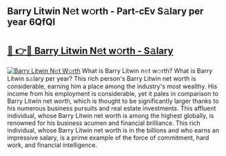 ## Barry Litwin N𝚎t w𝚘rth - Part-cEv S𝚊lary per year 6QfQI

# <h2><a href="http://gc0u3n.nevu.top/?p=Barry+Litwin">🔗 👉🔴 Barry Litwin N𝚎t w𝚘rth - S𝚊lary</a></h2>

[![Barry Litwin N𝚎t W𝚘rth](https://i.imgur.com/Oavwk0R.jpeg)](http://gc0u3n.nevu.top/?p=Barry+Litwin)
What is Barry Litwin n𝚎t w𝚘rth? What is Barry Litwin s𝚊lary per year?
This rich person's Barry Litwin net worth is considerable, earning him a place among the industry's most wealthy. His income from his employment is considerable, yet it pales in comparison to Barry Litwin net worth, which is thought to be significantly larger thanks to his numerous business pursuits and real estate investments. This affluent individual, whose Barry Litwin net worth is among the highest globally, is renowned for his business acumen and financial brilliance. This rich individual, whose Barry Litwin net worth is in the billions and who earns an impressive salary, is a prime example of the force of commitment, hard work, and financial intelligence.
